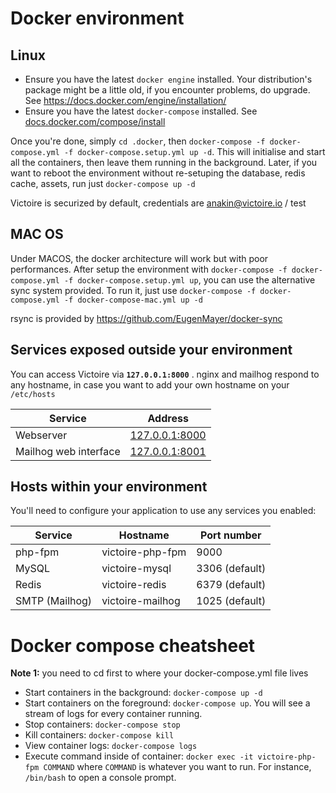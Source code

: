 Docker environment
===================

## Linux

  * Ensure you have the latest `docker engine` installed. Your distribution's package might be a little old, if you encounter problems, do upgrade. See https://docs.docker.com/engine/installation/
  * Ensure you have the latest `docker-compose` installed. See [docs.docker.com/compose/install](https://docs.docker.com/compose/install/)
  
Once you're done, simply `cd .docker`, then `docker-compose -f docker-compose.yml -f docker-compose.setup.yml up -d`. This will initialise and start all the containers, then leave them running in the background.
Later, if you want to reboot the environment without re-setuping the database, redis cache, assets, run just `docker-compose up -d` 

Victoire is securized by default, credentials are anakin@victoire.io / test
  
## MAC OS

Under MACOS, the docker architecture will work but with poor performances.
After setup the environment with `docker-compose -f docker-compose.yml -f docker-compose.setup.yml up`, you can use the alternative sync system provided.
To run it, just use `docker-compose -f docker-compose.yml -f docker-compose-mac.yml up -d`

rsync is provided by https://github.com/EugenMayer/docker-sync

## Services exposed outside your environment

You can access Victoire via **`127.0.0.1:8000`** . nginx and mailhog respond to any hostname, in case you want to add your own hostname on your `/etc/hosts` 

Service|Address
------|---------
Webserver|[127.0.0.1:8000](http://127.0.0.1:8000)
Mailhog web interface|[127.0.0.1:8001](http://127.0.0.1:8001)

## Hosts within your environment

You'll need to configure your application to use any services you enabled:

Service|Hostname|Port number
------|---------|-----------
php-fpm|victoire-php-fpm|9000
MySQL|victoire-mysql|3306 (default)
Redis|victoire-redis|6379 (default)
SMTP (Mailhog)|victoire-mailhog|1025 (default)

# Docker compose cheatsheet

**Note 1:** you need to cd first to where your docker-compose.yml file lives

  * Start containers in the background: `docker-compose up -d`
  * Start containers on the foreground: `docker-compose up`. You will see a stream of logs for every container running.
  * Stop containers: `docker-compose stop`
  * Kill containers: `docker-compose kill`
  * View container logs: `docker-compose logs`
  * Execute command inside of container: `docker exec -it victoire-php-fpm COMMAND` where `COMMAND` is whatever you want to run. For instance, `/bin/bash` to open a console prompt.
